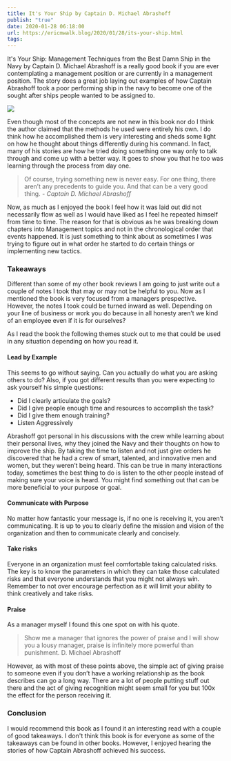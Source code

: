 ```yaml
---
title: It's Your Ship by Captain D. Michael Abrashoff
publish: "true"
date: 2020-01-28 06:18:00
url: https://ericmwalk.blog/2020/01/28/its-your-ship.html
tags: 
---
```



It's Your Ship: Management Techniques from the Best Damn Ship in the Navy by Captain D. Michael Abrashoff is a really good book if you are ever contemplating a management position or are currently in a management position. The story does a great job laying out examples of how Captain Abrashoff took a poor performing ship in the navy to become one of the sought after ships people wanted to be assigned to.

[![](https://ericmwalk.blog/uploads/2021/3afb243583.jpg)](https://www.amazon.com/Its-Your-Ship-Management-Techniques-ebook/dp/B001HPW9R4/)

Even though most of the concepts are not new in this book nor do I think the author claimed that the methods he used were entirely his own. I do think how he accomplished them is very interesting and sheds some light on how he thought about things differently during his command. In fact, many of his stories are how he tried doing something one way only to talk through and come up with a better way. It goes to show you that he too was learning through the process from day one.

>Of course, trying something new is never easy. For one thing, there aren’t any precedents to guide you. And that can be a very good thing.
>*- Captain D. Michael Abrashoff*

Now, as much as I enjoyed the book I feel how it was laid out did not necessarily flow as well as I would have liked as I feel he repeated himself from time to time. The reason for that is obvious as he was breaking down chapters into Management topics and not in the chronological order that events happened. It is just something to think about as sometimes I was trying to figure out in what order he started to do certain things or implementing new tactics.

### Takeaways

Different than some of my other book reviews I am going to just write out a couple of notes I took that may or may not be helpful to you. Now as I mentioned the book is very focused from a managers prespective. However, the notes I took could be turned inward as well. Depending on your line of business or work you do because in all honesty aren’t we kind of an employee even if it is for ourselves?

As I read the book the following themes stuck out to me that could be used in any situation depending on how you read it.

#### Lead by Example
This seems to go without saying. Can you actually do what you are asking others to do? Also, if you got different results than you were expecting to ask yourself his simple questions:
* Did I clearly articulate the goals?
* Did I give people enough time and resources to accomplish the task?
* Did I give them enough training?
* Listen Aggressively

Abrashoff got personal in his discussions with the crew while learning about their personal lives, why they joined the Navy and their thoughts on how to improve the ship. By taking the time to listen and not just give orders he discovered that he had a crew of smart, talented, and innovative men and women, but they weren’t being heard. This can be true in many interactions today, sometimes the best thing to do is listen to the other people instead of making sure your voice is heard. You might find something out that can be more beneficial to your purpose or goal.

#### Communicate with Purpose
No matter how fantastic your message is, if no one is receiving it, you aren’t communicating. It is up to you to clearly define the mission and vision of the organization and then to communicate clearly and concisely.

#### Take risks
Everyone in an organization must feel comfortable taking calculated risks. The key is to know the parameters in which they can take those calculated risks and that everyone understands that you might not always win. Remember to not over encourage perfection as it will limit your ability to think creatively and take risks.

#### Praise
As a manager myself I found this one spot on with his quote.

> Show me a manager that ignores the power of praise and I will show you a lousy manager, praise is infinitely more powerful than punishment.
> D. Michael Abrashoff
 
However, as with most of these points above, the simple act of giving praise to someone even if you don’t have a working relationship as the book describes can go a long way. There are a lot of people putting stuff out there and the act of giving recognition might seem small for you but 100x the effect for the person receiving it.

### Conclusion
I would recommend this book as I found it an interesting read with a couple of good takeaways.  I don't think this book is for everyone as some of the takeaways can be found in other books. However, I enjoyed hearing the stories of how Captain Abrashoff achieved his success.